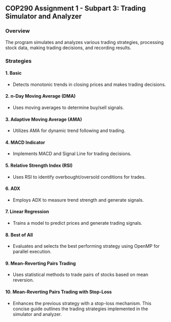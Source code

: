 ## COP290 Assignment 1 - Subpart 3: Trading Simulator and Analyzer

### Overview

The program simulates and analyzes various trading strategies, processing stock data, making trading decisions, and recording results.

### Strategies

#### 1. Basic

- Detects monotonic trends in closing prices and makes trading decisions.

#### 2. n-Day Moving Average (DMA)

- Uses moving averages to determine buy/sell signals.

#### 3. Adaptive Moving Average (AMA)

- Utilizes AMA for dynamic trend following and trading.

#### 4. MACD Indicator

- Implements MACD and Signal Line for trading decisions.

#### 5. Relative Strength Index (RSI)

- Uses RSI to identify overbought/oversold conditions for trades.

#### 6. ADX

- Employs ADX to measure trend strength and generate signals.

#### 7. Linear Regression

- Trains a model to predict prices and generate trading signals.

#### 8. Best of All

- Evaluates and selects the best performing strategy using OpenMP for parallel execution.

#### 9. Mean-Reverting Pairs Trading

- Uses statistical methods to trade pairs of stocks based on mean reversion.

#### 10. Mean-Reverting Pairs Trading with Stop-Loss

- Enhances the previous strategy with a stop-loss mechanism.
  This concise guide outlines the trading strategies implemented in the simulator and analyzer.
